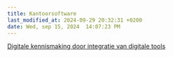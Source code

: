 ```yaml
---
title: Kantoorsoftware
last_modified_at: 2024-09-29 20:32:31 +0200
date: Wed, sep 15, 2024  14:07:23 PM
---
```


[Digitale kennismaking door integratie van digitale tools](https://hannemaes.notion.site/Digitale-kennismaking-door-integratie-van-digitale-tools-80d9b5dbe8964d0d9404b582e05973b3)
